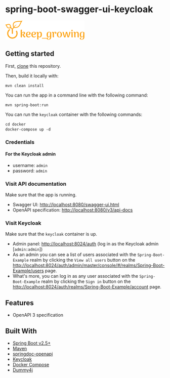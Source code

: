 # spring-boot-swagger-ui-keycloak

[![keep_growing logo](readme-images/logo_250x60.png)](https://keepgrowing.in/)

## Getting started

First, [clone](https://docs.github.com/en/github/creating-cloning-and-archiving-repositories/cloning-a-repository-from-github/cloning-a-repository)
this repository.

Then, build it locally with:

```shell
mvn clean install
```

You can run the app in a command line with the following command:

```shell
mvn spring-boot:run
```

You can run the `keycloak` container with the following commands:
```shell
cd docker
docker-compose up -d
```

### Credentials

#### For the Keycloak admin

* username: `admin`
* password: `admin`

### Visit API documentation

Make sure that the app is running.

* Swagger UI: [http://localhost:8080/swagger-ui.html](http://localhost:8080/swagger-ui.html)
* OpenAPI specification: [http://localhost:8080/v3/api-docs](http://localhost:8080/v3/api-docs)

### Visit Keycloak

Make sure that the `keycloak` container is up.

* Admin panel: [http://localhost:8024/auth](http://localhost:8024/auth) (log in as the Keycloak admin [`admin:admin`])
* As an admin you can see a list of users associated with the `Spring-Boot-Example` realm by clicking the `View all users` button on the 
[http://localhost:8024/auth/admin/master/console/#/realms/Spring-Boot-Example/users](http://localhost:8024/auth/admin/master/console/#/realms/Spring-Boot-Example/users) page.
* What's more, you can log in as any user associated with the `Spring-Boot-Example` realm by clicking the `Sign in` button on the
[http://localhost:8024/auth/realms/Spring-Boot-Example/account](http://localhost:8024/auth/realms/Spring-Boot-Example/account) page.

## Features

* OpenAPI 3 specification

## Built With

* [Spring Boot v2.5+](https://spring.io/projects/spring-boot)
* [Maven](https://maven.apache.org/)
* [springdoc-openapi](https://springdoc.org/)
* [Keycloak](https://www.keycloak.org/)
* [Docker Compose](https://docs.docker.com/compose/)
* [Dummy4j](https://daniel-frak.github.io/dummy4j/)
